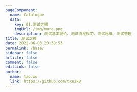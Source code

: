 ```yaml
---
pageComponent:
  name: Catalogue
  data:
    key: 01.测试之禅
    imgUrl: /img/more.png
    description: 测试基本理论、测试流程规范、测试思维、测试管理
title: 测试之禅
date: 2022-06-03 23:30:53
permalink: /base/
sidebar: false
article: false
comment: false
editLink: false
author:
  name: tao.xu
  link: https://github.com/txu2k8
---
```

